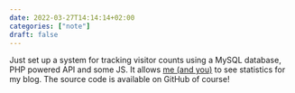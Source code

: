 ```yaml
---
date: 2022-03-27T14:14:14+02:00
categories: ["note"]
draft: false
---
```


Just set up a system for tracking visitor counts using a MySQL database, PHP powered API and some JS. It allows [me (and you)](https://geheimesite.nl/api/views/stats.php) to see statistics for my blog. The source code is available on GitHub of course! 
